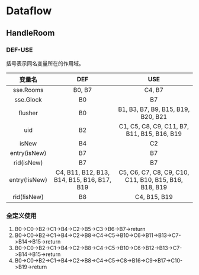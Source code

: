 # Dataflow

## HandleRoom

### DEF-USE

括号表示同名变量所在的作用域。

|变量名|DEF|USE|
|:-:|:-:|:-:|
|sse.Rooms|B0, B7|C4, B7|
|sse.Glock|B0|B7|
|flusher|B0|B1, B3, B7, B9, B15, B19, B20, B21|
|uid|B2|C1, C5, C8, C9, C11, B7, B11, B15, B16, B19|
|isNew|B4|C2|
|entry(isNew)|B7|B7|
|rid(isNew)|B7|B7|
|entry(!isNew)|C4, B11, B12, B13, B14, B15, B16, B17, B19|C5, C6, C7, C8, C9, C10, C11, B10, B15, B16, B18, B19|
|rid(!isNew)|B8|C4, B15, B19|

### 全定义使用

1. B0->C0->B2->C1->B4->C2->B5->C3->B6->B7->return
2. B0->C0->B2->C1->B4->C2->B8->C4->C5->B10->C6->B11->B13->C7->B14->B15->return
3. B0->C0->B2->C1->B4->C2->B8->C4->C5->B10->C6->B12->B13->C7->B14->B15->return
4. B0->C0->B2->C1->B4->C2->B8->C4->C5->C8->B16->C9->B17->C10->B19->return

